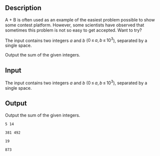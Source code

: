 ## Description

<div><p>A + B is often used as an example of the easiest problem possible to show some contest platform. However, some scientists have observed that sometimes this problem is not so easy to get accepted. Want to try?</p></div><div class="input-specification"><p>The input contains two integers <span class="tex-span"><i>a</i></span> and <span class="tex-span"><i>b</i></span> (<span class="tex-span">0 ≤ <i>a</i>, <i>b</i> ≤ 10<sup class="upper-index">3</sup></span>), separated by a single space.</p></div><div class="output-specification"><p>Output the sum of the given integers.</p></div>

## Input

<p>The input contains two integers <span class="tex-span"><i>a</i></span> and <span class="tex-span"><i>b</i></span> (<span class="tex-span">0 ≤ <i>a</i>, <i>b</i> ≤ 10<sup class="upper-index">3</sup></span>), separated by a single space.</p>

## Output

<p>Output the sum of the given integers.</p>





```input1
5 14

```




```input2
381 492

```




```output1
19

```




```output2
873

```


